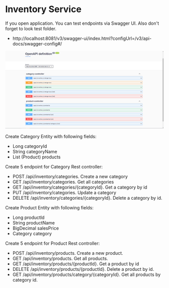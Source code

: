 # Inventory Service

If you open application. You can test endpoints via Swagger UI. Also don't forget to look test folder.

- http://localhost:8081/v3/swagger-ui/index.html?configUrl=/v3/api-docs/swagger-config#/

![InventoryController](inventory-service.PNG)

Create Category Entity with following fields:
- Long categoryId
- String categoryName
- List (Product) products

Create 5 endpoint for Category Rest controller:
- POST /api/inventory/categories. Create a new category
- GET /api/inventory/categories. Get all categories
- GET /api/inventory/categories/{categoryId}. Get a category by id
- PUT /api/inventory/categories. Update a category
- DELETE /api/inventory/categories/{categoryId}. Delete a category by id.

Create Product Entity with following fields:
- Long productId
- String productName
- BigDecimal salesPrice
- Category category

Create 5 endpoint for Product Rest controller:
- POST /api/inventory/products. Create a new product.
- GET /api/inventory/products. Get all products.
- GET /api/inventory/products/{productId}. Get a product by id
- DELETE /api/inventory/products/{productId}. Delete a product by id.
- GET /api/inventory/products/category/{categoryId}. Get all products by category id.